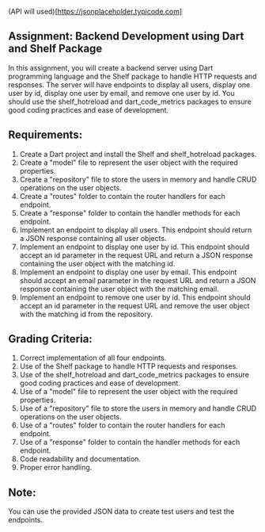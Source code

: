 (API will used)[https://jsonplaceholder.typicode.com]

## Assignment: Backend Development using Dart and Shelf Package

In this assignment, you will create a backend server using Dart programming language and the Shelf package to handle HTTP requests and responses. The server will have endpoints to display all users, display one user by id, display one user by email, and remove one user by id. You should use the shelf_hotreload and dart_code_metrics packages to ensure good coding practices and ease of development.

## Requirements:
1. Create a Dart project and install the Shelf and shelf_hotreload packages.
2. Create a "model" file to represent the user object with the required properties.
3. Create a "repository" file to store the users in memory and handle CRUD operations on the user objects.
4. Create a "routes" folder to contain the router handlers for each endpoint.
5. Create a "response" folder to contain the handler methods for each endpoint.
6. Implement an endpoint to display all users. This endpoint should return a JSON response containing all user objects.
7. Implement an endpoint to display one user by id. This endpoint should accept an id parameter in the request URL and return a JSON response containing the user object with the matching id.
8. Implement an endpoint to display one user by email. This endpoint should accept an email parameter in the request URL and return a JSON response containing the user object with the matching email.
9. Implement an endpoint to remove one user by id. This endpoint should accept an id parameter in the request URL and remove the user object with the matching id from the repository.

## Grading Criteria:
1. Correct implementation of all four endpoints.
2. Use of the Shelf package to handle HTTP requests and responses.
3. Use of the shelf_hotreload and dart_code_metrics packages to ensure good coding practices and ease of development.
4. Use of a "model" file to represent the user object with the required properties.
5. Use of a "repository" file to store the users in memory and handle CRUD operations on the user objects.
6. Use of a "routes" folder to contain the router handlers for each endpoint.
7. Use of a "response" folder to contain the handler methods for each endpoint.
8. Code readability and documentation.
9. Proper error handling.

## Note:
You can use the provided JSON data to create test users and test the endpoints.
